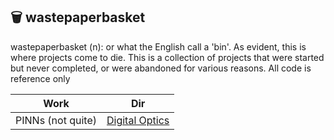 ## 🗑️ wastepaperbasket

wastepaperbasket (n): or what the English call a 'bin'. As evident, this is where projects come to die. This is a collection of projects that were started but never completed, or were abandoned for various reasons. All code is reference only

| Work | Dir |
| --- | --- |
| PINNs (not quite)  | [Digital Optics](./digital-optics/) |
